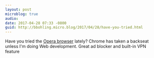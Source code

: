 ```yaml
---
layout: post
microblog: true
audio: 
date: 2017-04-28 07:33 -0800
guid: http://bbohling.micro.blog/2017/04/28/have-you-tried.html
---
```

Have you tried the [Opera browser](http://www.opera.com/) lately? Chrome has taken a backseat unless I'm doing Web development. Great ad blocker and built-in VPN feature
